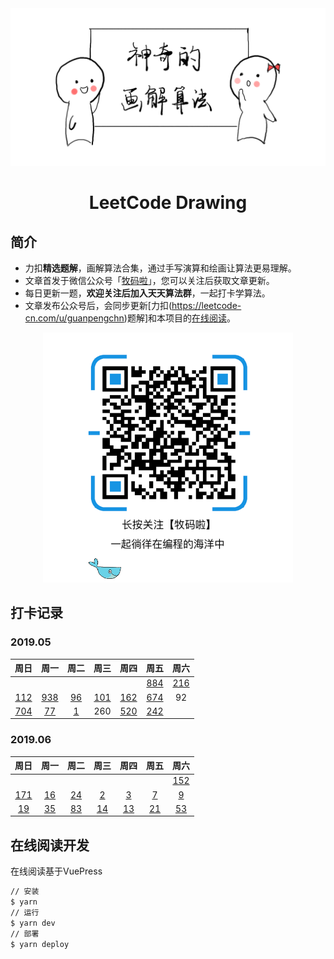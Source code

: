 <div align="center">
<a href="https://draw.mdnice.com/">
<img width="600" src="./img/logo.png"/>
</a>
</div>
<h1 align="center">LeetCode Drawing</h1>

## 简介

- 力扣**精选题解**，画解算法合集，通过手写演算和绘画让算法更易理解。
- 文章首发于微信公众号「[牧码啦](https://i.loli.net/2019/05/20/5ce23b33cc01d73486.gif)」，您可以关注后获取文章更新。
- 每日更新一题，**欢迎关注后加入天天算法群**，一起打卡学算法。
- 文章发布公众号后，会同步更新[力扣(https://leetcode-cn.com/u/guanpengchn)题解]和本项目的[在线阅读](https://draw.mdnice.com/)。

<div align="center">
<img width="400" src="./img/erweima.gif"/>
</div>

## 打卡记录

### 2019.05

|周日|周一|周二|周三|周四|周五|周六|
|:-:|:-:|:-:|:-:|:-:|:-:|:-:|
||||||[884](https://mp.weixin.qq.com/s/VOXoMQg57gdUmwo4553Uag)|[216](https://mp.weixin.qq.com/s/XDpewlE0OUE1DYYE-XdoEg)|
[112](https://mp.weixin.qq.com/s/_NdAjbWlYDV7z7LvMpuyDA)|[938](https://mp.weixin.qq.com/s/ni6l_a1QMCi2sKuZDNoe4Q)|[96](https://mp.weixin.qq.com/s/DEdiaun-RVwRj-9zx9brjw)|[101](https://mp.weixin.qq.com/s/9xiQ8KmTLk_gxf7lsie9dA)|[162](https://mp.weixin.qq.com/s/5HQ5zVPYdUAE4eVJBFKIoQ)|[674](https://mp.weixin.qq.com/s/jSUM4rmYXatKfrjACEdwvw)|92|
|[704](https://mp.weixin.qq.com/s/mnfLuH1nU8ghShgOhw-KBg)|[77](https://mp.weixin.qq.com/s/VOV5wMsfrLW21ZkqXSfeeA)|[1](https://mp.weixin.qq.com/s/jC4BsJ5r6QixdnwTIchTQw)|260|[520](https://mp.weixin.qq.com/s/YJTFk4xEOM9cDM-GQq_EIQ)|[242](https://mp.weixin.qq.com/s/nvxS4p3lXvAL21dDbJo8QA)||


### 2019.06

|周日|周一|周二|周三|周四|周五|周六|
|:-:|:-:|:-:|:-:|:-:|:-:|:-:|
|||||||[152](https://mp.weixin.qq.com/s/FvA_wcLq4JU70nXK6lrFHA)|
|[171](https://mp.weixin.qq.com/s/jC4BsJ5r6QixdnwTIchTQw)|[16](https://mp.weixin.qq.com/s/IBEJdeU6G-sBSMuv02LrHg)|[24](https://mp.weixin.qq.com/s/_bjKxIrmtwU0IPtyWtKd_g)|[2](https://mp.weixin.qq.com/s/8cMt_Yaeu6AT5jk3DhdhqA)|[3](https://mp.weixin.qq.com/s/O-2CdSJTFWodVZzGYAjGrA)|[7](https://mp.weixin.qq.com/s/wwn4KOz_VBA1l2q6CHPdtA)|[9](https://mp.weixin.qq.com/s/hoBYW2m7oQ2h0UfwVjT5Hw)|
|[19](https://mp.weixin.qq.com/s/qsElRxU6qJML9KQ3nWw9Yg)|[35](https://mp.weixin.qq.com/s/UnuRk-TT133I2OMxuD1hNg)|[83](https://mp.weixin.qq.com/s/7UxM724dL7vEJFXeIT9b2w)|[14](https://mp.weixin.qq.com/s/zq2I1cx_VWrYmlI9wPsDHg)|[13](https://mp.weixin.qq.com/s/DiFy1kwEtI6hmnLnRF9bNg)|[21](https://mp.weixin.qq.com/s/5tOZRIAJZIMHnh06CemWyQ)|[53](https://mp.weixin.qq.com/s/rhnpS2vdv6P8D_JND_cLLQ)|

## 在线阅读开发

在线阅读基于VuePress

```bash
// 安装
$ yarn
// 运行
$ yarn dev
// 部署
$ yarn deploy
```